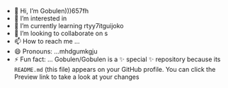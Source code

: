 - 👋 Hi, I’m Gobulen)))657fh
- 👀 I’m interested in 
- 🌱 I’m currently learning rtyy7itguijoko
- 💞️ I’m looking to collaborate on s
- 📫 How to reach me ...
- 😄 Pronouns: ...mhdgumkgju
- ⚡ Fun fact: ...
Gobulen/Gobulen is a ✨ special ✨ repository because its `README.md` (this file) appears on your GitHub profile.
You can click the Preview link to take a look at your changes
